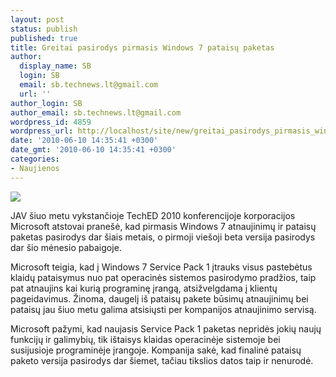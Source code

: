 ```yaml
---
layout: post
status: publish
published: true
title: Greitai pasirodys pirmasis Windows 7 pataisų paketas
author:
  display_name: SB
  login: SB
  email: sb.technews.lt@gmail.com
  url: ''
author_login: SB
author_email: sb.technews.lt@gmail.com
wordpress_id: 4859
wordpress_url: http://localhost/site/new/greitai_pasirodys_pirmasis_windows_7_pataisu_paketas/
date: '2010-06-10 14:35:41 +0300'
date_gmt: '2010-06-10 14:35:41 +0300'
categories:
- Naujienos
---
```

<div class="imgright"><img src="http://t2.gstatic.com/images?q=tbn:rpqis3twgUD3GM:http://4.bp.blogspot.com/_SgsAK7hLhxk/SnN56jY8OuI/AAAAAAAAACI/kVx3C4FGqb0/s400/windows-7-box-microsoft-store%255B4%255D.jpg"  /></div>
<p>JAV šiuo metu vykstančioje TechED 2010 konferencijoje korporacijos Microsoft atstovai pranešė, kad pirmasis Windows 7 atnaujinimų ir pataisų paketas pasirodys dar šiais metais, o pirmoji viešoji beta versija pasirodys dar šio mėnesio pabaigoje.</p>
<p>Microsoft teigia, kad į Windows 7 Service Pack 1 įtrauks visus pastebėtus klaidų pataisymus nuo pat operacinės sistemos pasirodymo pradžios, taip pat atnaujins kai kurią programinę įrangą, atsižvelgdama į klientų pageidavimus. Žinoma, daugelį iš pataisų pakete būsimų atnaujinimų bei pataisų jau šiuo metu galima atsisiųsti per kompanijos atnaujinimo servisą.</p>
<p>Microsoft pažymi, kad naujasis Service Pack 1 paketas nepridės jokių naujų funkcijų ir galimybių, tik ištaisys klaidas operacinėje sistemoje bei susijusioje programinėje įrangoje. Kompanija sakė, kad finalinė pataisų paketo versija pasirodys dar šiemet, tačiau tikslios datos taip ir nenurodė.<br /></p>
